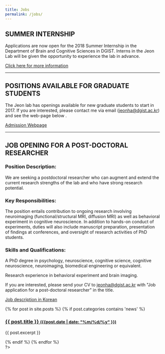 ```yaml
---
title: Jobs
permalink: /jobs/
---
```


## **SUMMER INTERNSHIP**
Applications are now open for the 2018 Summer Internship in the Department of Brain and Cognitive Sciences in DGIST. Interns in the Jeon Lab will be given the opportunity to experience the lab in advance.

[Click here for more information](https://brain.dgist.ac.kr/sub0602/articles/view/tableid/korean-notice/id/855)

<hr>

## **POSITIONS AVAILABLE FOR GRADUATE STUDENTS**
The Jeon lab has openings available for new graduate students to start in 2017. If you are interested, please contact me via email (jeonha@dgist.ac.kr) and see the web-page below .

[Admission Webpage](http://admission.dgist.ac.kr/site/dgist_admission/menu/430.do)
<hr>

## **JOB OPENING FOR A POST-DOCTORAL RESEARCHER**
### Position Description:
We are seeking a postdoctoral researcher who can augment and extend the current research strengths of the lab and who have strong research potential.


### Key Responsibilities:

The position entails contribution to ongoing research involving neuroimaging (functional/structural MRI, diffusion MRI) as well as behavioral experiment in cognitive neuroscience. In addition to hands-on conduct of experiments, duties will also include manuscript preparation, presentation of findings at conferences, and oversight of research activities of PhD students.



### Skills and Qualifications:

A PhD degree in psychology, neuroscience, cognitive science, cognitive neuroscience, neuroimaging, biomedical engineering or equivalent.

Research experience in behavioral experiment and brain imaging.



If you are interested, please send your CV to jeonha@dgist.ac.kr with "Job application for a post-doctoral researcher" in the title.

[Job description in Korean](http://www.ibric.org/myboard/read.php?Board=job_recruit&id=487778&selflevel=-1)


<?
## **Latest News**
<hr>

<div class="content list">
  {% for post in site.posts %}
    {% if post.categories contains 'news' %}
    <div class="list-item">
      <h3 class="list-post-title">
        <a href="{{ site.baseurl }}{{ post.url }}">{{ post.title }} <small>({{post.date | date: "%m/%d/%y" }})</small></a> 
      </h3>
      <p>{{ post.excerpt }}</p>
    </div>
    {% endif %}
  {% endfor %}
</div>
?>
